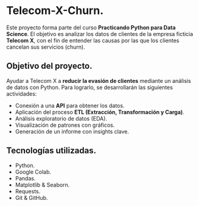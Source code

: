 # Telecom-X-Churn.

Este proyecto forma parte del curso **Practicando Python para Data Science**. El objetivo es analizar los datos de clientes de la empresa ficticia **Telecom X**, con el fin de entender las causas por las que los clientes cancelan sus servicios (churn).



##  Objetivo del proyecto.

Ayudar a Telecom X a **reducir la evasión de clientes** mediante un análisis de datos con Python. Para lograrlo, se desarrollarán las siguientes actividades:

- Conexión a una **API** para obtener los datos.
- Aplicación del proceso **ETL (Extracción, Transformación y Carga)**.
- Análisis exploratorio de datos (EDA).
- Visualización de patrones con gráficos.
- Generación de un informe con insights clave.



##  Tecnologías utilizadas.

- Python.
- Google Colab.
- Pandas.
- Matplotlib & Seaborn.
- Requests.
- Git & GitHub.
